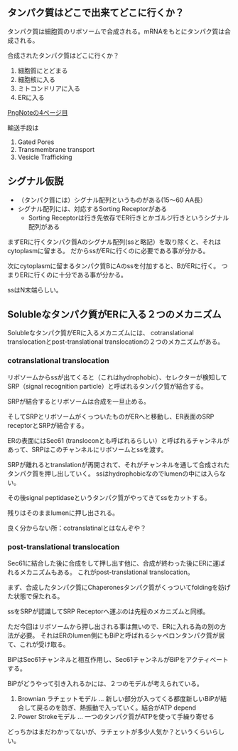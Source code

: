 ## タンパク質はどこで出来てどこに行くか？

タンパク質は細胞質のリボソームで合成される。mRNAをもとにタンパク質は合成される。

合成されたタンパク質はどこに行くか？

1. 細胞質にとどまる
2. 細胞核に入る
3. ミトコンドリアに入る
4. ERに入る

[PngNoteの4ページ目](https://karino2.github.io/ImageGallery/CellBiology706x.html#lg=1&slide=3)

輸送手段は

1. Gated Pores
2. Transmembrane transport
3. Vesicle Trafficking

## シグナル仮説

- （タンパク質には）シグナル配列というものがある(15〜60 AA長）
- シグナル配列には、対応するSorting Receptorがある
  - Sorting Receptorは行き先依存でER行きとかゴルジ行きというシグナル配列がある

まずERに行くタンパク質Aのシグナル配列(ssと略記）を取り除くと、それはcytoplasmに留まる。
だからssがERに行くのに必要である事が分かる。

次にcytoplasmに留まるタンパク質BにAのssを付加すると、BがERに行く。
つまりERに行くのに十分である事が分かる。

ssはN末端らしい。

## Solubleなタンパク質がERに入る２つのメカニズム

Solubleなタンパク質がERに入るメカニズムには、
cotranslational translocationとpost-translational translocationの２つのメカニズムがある。

### cotranslational translocation

リボソームからssが出てくると（これはhydrophobic）、セレクターが検知してSRP（signal recognition particle）と呼ばれるタンパク質が結合する。

SRPが結合するとリボソームは合成を一旦止める。

そしてSRPとリボソームがくっついたものがERへと移動し、ER表面のSRP receptorとSRPが結合する。

ERの表面にはSec61 (transloconとも呼ばれるらしい）と呼ばれるチャンネルがあって、SRPはこのチャンネルにリボソームとssを渡す。

SRPが離れるとtranslationが再開されて、それがチャンネルを通して合成されたタンパク質を押し出していく。
ssはhydrophobicなのでlumenの中には入らない。

その後signal peptidaseというタンパク質がやってきてssをカットする。

残りはそのままlumenに押し出される。

良く分からない所：cotranslatinalとはなんぞや？

### post-translational translocation

Sec61に結合した後に合成をして押し出す他に、合成が終わった後にERに運ばれるメカニズムもある。
これがpost-translational translocation。

まず、合成したタンパク質にChaperonesタンパク質がくっついてfoldingを妨げた状態で保たれる。

ssをSRPが認識してSRP Receptorへ運ぶのは先程のメカニズムと同様。

ただ今回はリボソームから押し出される事は無いので、ERに入れる為の別の方法が必要。
それはERのlumen側にもBiPと呼ばれるシャペロンタンパク質が居て、これが受け取る。

BiPはSec61チャンネルと相互作用し、Sec61チャンネルがBiPをアクティベートする。

BiPがどうやって引き入れるかには、２つのモデルが考えられている。

1. Brownian ラチェットモデル ... 新しい部分が入ってくる都度新しいBiPが結合して戻るのを防ぎ、熱振動で入っていく。結合がATP depend
2. Power Strokeモデル ... 一つのタンパク質がATPを使って手繰り寄せる

どっちかはまだわかってないが、ラチェットが多少人気か？というくらいらしい。